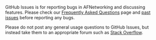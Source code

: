 GitHub Issues is for reporting bugs in AFNetworking and discussing features. 
Please check our [Frequently Asked Questions](https://github.com/AFNetworking/AFNetworking/wiki/AFNetworking-FAQ) page and [past issues](https://github.com/AFNetworking/AFNetworking/issues?state=closed) before reporting any bugs.

Please do not post any general usage questions to GitHub Issues, but instead take them to an appropriate forum such as [Stack Overflow](http://stackoverflow.com/questions/tagged/afnetworking).
